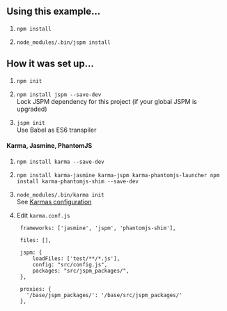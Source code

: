 Using this example...
-------------

1. `npm install`

2. `node_modules/.bin/jspm install`


How it was set up...
--------------------

1. `npm init`

2. `npm install jspm --save-dev`  
Lock JSPM dependency for this project (if your global JSPM is upgraded)

3. `jspm init`  
Use Babel as ES6 transpiler

#### Karma, Jasmine, PhantomJS

1. `npm install karma --save-dev`

2. `npm install karma-jasmine karma-jspm karma-phantomjs-launcher npm install karma-phantomjs-shim --save-dev`

3. `node_modules/.bin/karma init`  
See [Karmas configuration](http://karma-runner.github.io/0.12/intro/configuration.html)

4. Edit `karma.conf.js`

        frameworks: ['jasmine', 'jspm', 'phantomjs-shim'],
        
        files: [],
        
        jspm: {
            loadFiles: ['test/**/*.js'],
            config: "src/config.js",
            packages: "src/jspm_packages/",
        },
        
        proxies: {
          '/base/jspm_packages/': '/base/src/jspm_packages/'
        },


